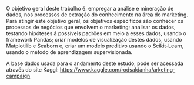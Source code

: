 O objetivo geral deste trabalho é: empregar a análise e mineração de dados, nos processos de extração do conhecimento na área do marketing.
Para atingir este objetivo geral, os objetivos específicos são conhecer os processos de negócios que envolvem o marketing; analisar os dados, 
testando hipóteses á possíveis padrões em meio a esses dados, usando o framework Pandas; criar modelos de visualização destes dados, usando Matplotilib e Seaborn e, 
criar um modelo preditivo usando o Scikit-Learn, usando o método de aprendizagem supervisionada.

A base dados usada para o andamento deste estudo, pode ser acessada através do site Kaggl: https://www.kaggle.com/rodsaldanha/arketing-campaign
